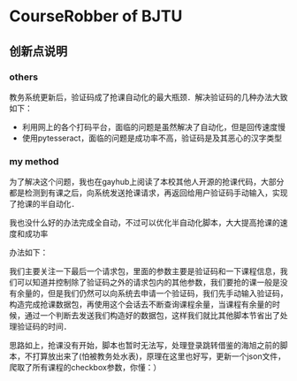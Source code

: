 # CourseRobber of BJTU

## 创新点说明

### others

教务系统更新后，验证码成了抢课自动化的最大瓶颈．解决验证码的几种办法大致如下：

- 利用网上的各个打码平台，面临的问题是虽然解决了自动化，但是回传速度慢
- 使用pytesseract，面临的问题是成功率不高，验证码是及其恶心的汉字类型

### my method

为了解决这个问题，我也在gayhub上阅读了本校其他人开源的抢课代码，大部分都是检测到有课之后，向系统发送抢课请求，再返回给用户验证码手动输入，实现了抢课的半自动化．

我也没什么好的办法完成全自动，不过可以优化半自动化脚本，大大提高抢课的速度和成功率

办法如下：

我们主要关注一下最后一个请求包，里面的参数主要是验证码和一下课程信息，我们可以知道并控制除了验证码之外的请求包内的其他参数，我们要抢的课一般是没有余量的，但是我们仍然可以向系统去申请一个验证码，我们先手动输入验证码，构造完成抢课数据包，再使用这个会话去不断查询课程余量，当课程有余量的时候，通过一个判断去发送我们构造好的数据包，这样我们就比其他脚本节省出了处理验证码的时间．


思路如上，抢课没有开始，脚本也暂时无法写，处理登录跳转借鉴的海旭之前的脚本，不打算放出来了(怕被教务处水表)，原理在这里也好写，更新一个json文件，爬取了所有课程的checkbox参数，你懂：）
